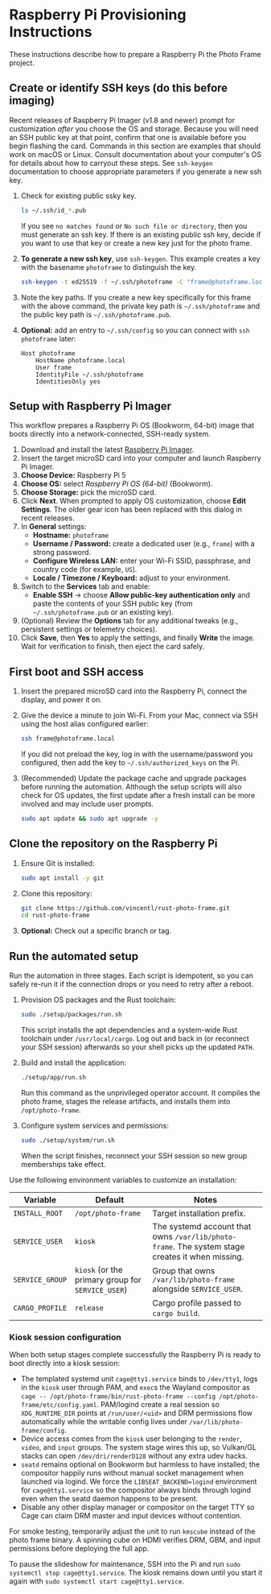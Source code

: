 # Raspberry Pi Provisioning Instructions

These instructions describe how to prepare a Raspberry Pi the Photo Frame project.

## Create or identify SSH keys (do this before imaging)

Recent releases of Raspberry Pi Imager (v1.8 and newer) prompt for customization _after_ you choose the OS and storage. Because you will need an SSH public key at that point, confirm that one is available before you begin flashing the card. Commands in this section are examples that should work on macOS or Linux. Consult documentation about your computer's OS for details about how to carryout these steps. See `ssh-keygen` documentation to choose appropriate parameters if you generate a new ssh key.

1. Check for existing public ssky key.

   ```bash
   ls ~/.ssh/id_*.pub
   ```

   If you see `no matches found` or `No such file or directory`, then you must generate an ssh key. If there is an existing public ssh key, decide if you want to use that key or create a new key just for the photo frame.

1. **To generate a new ssh key**, use `ssh-keygen`. This example creates a key with the basename `photoframe` to distinguish the key.

   ```bash
   ssh-keygen -t ed25519 -f ~/.ssh/photoframe -C "frame@photoframe.local"
   ```

1. Note the key paths. If you create a new key specifically for this frame with the above command, the private key path is `~/.ssh/photoframe` and the public key path is `~/.ssh/photoframe.pub`.
1. **Optional:** add an entry to `~/.ssh/config` so you can connect with `ssh photoframe` later:

   ```config
   Host photoframe
       HostName photoframe.local
       User frame
       IdentityFile ~/.ssh/photoframe
       IdentitiesOnly yes
   ```

## Setup with Raspberry Pi Imager

This workflow prepares a Raspberry Pi OS (Bookworm, 64-bit) image that boots directly into a network-connected, SSH-ready system.

1. Download and install the latest [Raspberry Pi Imager](https://www.raspberrypi.com/software/).
1. Insert the target microSD card into your computer and launch Raspberry Pi Imager.
1. **Choose Device:** Raspberry Pi 5
1. **Choose OS:** select _Raspberry Pi OS (64-bit)_ (Bookworm).
1. **Choose Storage:** pick the microSD card.
1. Click **Next**. When prompted to apply OS customization, choose **Edit Settings**. The older gear icon has been replaced with this dialog in recent releases.
1. In **General** settings:
   - **Hostname:** `photoframe`
   - **Username / Password:** create a dedicated user (e.g., `frame`) with a strong password.
   - **Configure Wireless LAN:** enter your Wi-Fi SSID, passphrase, and country code (for example, `US`).
   - **Locale / Timezone / Keyboard:** adjust to your environment.
1. Switch to the **Services** tab and enable:
   - **Enable SSH** → choose **Allow public-key authentication only** and paste the contents of your SSH public key (from `~/.ssh/photoframe.pub` or an existing key).
1. (Optional) Review the **Options** tab for any additional tweaks (e.g., persistent settings or telemetry choices).
1. Click **Save**, then **Yes** to apply the settings, and finally **Write** the image. Wait for verification to finish, then eject the card safely.

## First boot and SSH access

1. Insert the prepared microSD card into the Raspberry Pi, connect the display, and power it on.
1. Give the device a minute to join Wi-Fi. From your Mac, connect via SSH using the host alias configured earlier:

   ```bash
   ssh frame@photoframe.local
   ```

   If you did not preload the key, log in with the username/password you configured, then add the key to `~/.ssh/authorized_keys` on the Pi.

1. (Recommended) Update the package cache and upgrade packages before running the automation. Although the setup scripts will also check for OS updates, the first update after a fresh install can be more involved and may include user prompts.

   ```bash
   sudo apt update && sudo apt upgrade -y
   ```

## Clone the repository on the Raspberry Pi

1. Ensure Git is installed:

   ```bash
   sudo apt install -y git
   ```

1. Clone this repository:

   ```bash
   git clone https://github.com/vincentl/rust-photo-frame.git
   cd rust-photo-frame
   ```

1. **Optional:** Check out a specific branch or tag.

## Run the automated setup

Run the automation in three stages. Each script is idempotent, so you can safely re-run it if the connection drops or you need to retry after a reboot.

1. Provision OS packages and the Rust toolchain:

   ```bash
   sudo ./setup/packages/run.sh
   ```

   This script installs the apt dependencies and a system-wide Rust toolchain under `/usr/local/cargo`. Log out and back in (or reconnect your SSH session) afterwards so your shell picks up the updated `PATH`.

1. Build and install the application:

   ```bash
   ./setup/app/run.sh
   ```

   Run this command as the unprivileged operator account. It compiles the photo frame, stages the release artifacts, and installs them into `/opt/photo-frame`.

1. Configure system services and permissions:

   ```bash
   sudo ./setup/system/run.sh
   ```

   When the script finishes, reconnect your SSH session so new group memberships take effect.

Use the following environment variables to customize an installation:

| Variable        | Default            | Notes |
| --------------- | ------------------ | ----- |
| `INSTALL_ROOT`  | `/opt/photo-frame` | Target installation prefix. |
| `SERVICE_USER`  | `kiosk`            | The systemd account that owns `/var/lib/photo-frame`. The system stage creates it when missing. |
| `SERVICE_GROUP` | `kiosk` (or the primary group for `SERVICE_USER`) | Group that owns `/var/lib/photo-frame` alongside `SERVICE_USER`. |
| `CARGO_PROFILE` | `release`          | Cargo profile passed to `cargo build`. |

### Kiosk session configuration

When both setup stages complete successfully the Raspberry Pi is ready to boot directly into a kiosk session:

- The templated systemd unit `cage@tty1.service` binds to `/dev/tty1`, logs in the `kiosk` user through PAM, and `exec`s the Wayland compositor as `cage -- /opt/photo-frame/bin/rust-photo-frame --config /opt/photo-frame/etc/config.yaml`. PAM/logind create a real session so `XDG_RUNTIME_DIR` points at `/run/user/<uid>` and DRM permissions flow automatically while the writable config lives under `/var/lib/photo-frame/config`.
- Device access comes from the `kiosk` user belonging to the `render`, `video`, and `input` groups. The system stage wires this up, so Vulkan/GL stacks can open `/dev/dri/renderD128` without any extra udev hacks.
- `seatd` remains optional on Bookworm but harmless to have installed; the compositor happily runs without manual socket management when launched via logind. We force the `LIBSEAT_BACKEND=logind` environment for `cage@tty1.service` so the compositor always binds through logind even when the seatd daemon happens to be present.
- Disable any other display manager or compositor on the target TTY so Cage can claim DRM master and input devices without contention.

For smoke testing, temporarily adjust the unit to run `kmscube` instead of the photo frame binary. A spinning cube on HDMI verifies DRM, GBM, and input permissions before deploying the full app.

To pause the slideshow for maintenance, SSH into the Pi and run `sudo systemctl stop cage@tty1.service`. The kiosk remains down until you start it again with `sudo systemctl start cage@tty1.service`.
